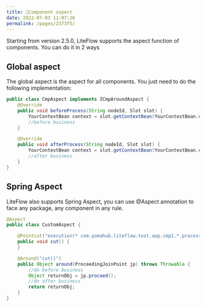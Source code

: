 ```yaml
---
title: 🍪Component aspect
date: 2022-07-03 11:07:26
permalink: /pages/2373f5/
---
```


Starting from version 2.5.0, LiteFlow supports the aspect function of components. You can do it in 2 ways

## Global aspect

The global aspect is the aspect for all components. You just need to do the following implementation:

```java
public class CmpAspect implements ICmpAroundAspect {
    @Override
    public void beforeProcess(String nodeId, Slot slot) {
        YourContextBean context = slot.getContextBean(YourContextBean.class);
        //before business
    }

    @Override
    public void afterProcess(String nodeId, Slot slot) {
        YourContextBean context = slot.getContextBean(YourContextBean.class);
        //after business
    }
}
```

## Spring Aspect

LiteFlow also supports Spring Aspect, you can use @Aspect annotation to face any package, any component in any rule.

```java
@Aspect
public class CustomAspect {

    @Pointcut("execution(* com.yomahub.liteflow.test.aop.cmp1.*.process())")
    public void cut() {
    }

    @Around("cut()")
    public Object around(ProceedingJoinPoint jp) throws Throwable {
        //do before business
        Object returnObj = jp.proceed();
        //do after business
        return returnObj;
    }
}
```